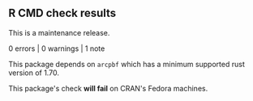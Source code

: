 ## R CMD check results

This is a maintenance release.

0 errors | 0 warnings | 1 note

This package depends on `arcpbf` which has a minimum supported rust version
of 1.70. 

This package's check **will fail** on CRAN's Fedora machines. 